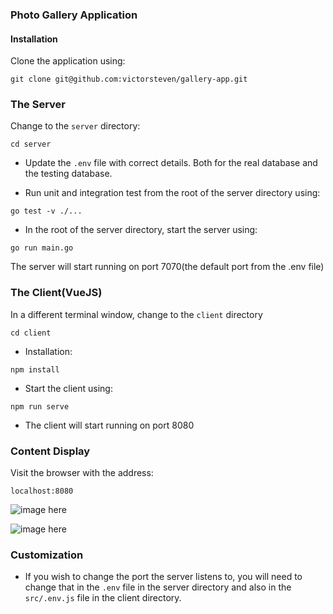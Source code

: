 
### Photo Gallery Application

#### Installation
Clone the application using:
```
git clone git@github.com:victorsteven/gallery-app.git
```


### The Server
Change to the ``server`` directory:
```
cd server
```
- Update the ``.env`` file with correct details. Both for the real database and the testing database.

- Run unit and integration test from the root of the server directory using:
```
go test -v ./...
```
- In the root of the server directory, start the server using:
```
go run main.go
```
The server will start running on port 7070(the default port from the .env file)

### The Client(VueJS)
In a different terminal window, change  to the ``client`` directory
````.env
cd client
````
- Installation:
```
npm install
```
- Start the client using:
```.env
npm run serve
```
- The client will start running on port 8080

### Content Display

Visit the browser with the address:
```.env
localhost:8080
```
![image here](https://res.cloudinary.com/chikodi/image/upload/v1601689035/Screenshot_2020-10-03_at_02.36.09.png)

![image here](https://res.cloudinary.com/chikodi/image/upload/v1607031637/segmed_invitation.png)

### Customization
- If you wish to change the port the server listens to, you will need to change that in the ``.env`` file in the server directory and also in the ``src/.env.js`` file in the client directory.
